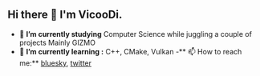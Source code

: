 ## Hi there 👋 I'm VicooDi.

- 🔭 **I’m currently studying** Computer Science while juggling a couple of projects Mainly GIZMO
- 🌱 **I’m currently learning :** C++, CMake, Vulkan
-** 📫 How to reach me:** <a href=https://bsky.app/profile/vicoodi.bsky.social>bluesky</a>, <a href=https://x.com/di_vicoo>twitter</a>

